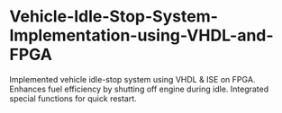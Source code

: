 # Vehicle-Idle-Stop-System-Implementation-using-VHDL-and-FPGA
Implemented vehicle idle-stop system using VHDL &amp; ISE on FPGA. Enhances fuel efficiency by shutting off engine during idle. Integrated special functions for quick restart.

